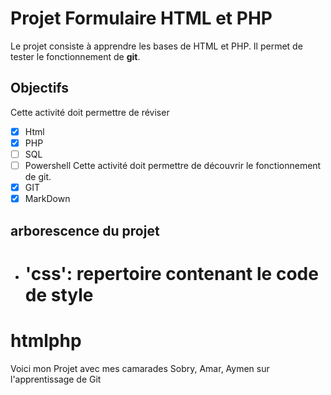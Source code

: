 # Projet Formulaire HTML et PHP

Le projet consiste à apprendre les bases de HTML et PHP.
Il permet de tester le fonctionnement de **git**.

## Objectifs

Cette activité doit permettre de réviser

- [x] Html
- [x] PHP
- [ ] SQL
- [ ] Powershell
      Cette activité doit permettre de découvrir le fonctionnement de git.
- [x] GIT
- [x] MarkDown

## arborescence du projet

- # 'css': repertoire contenant le code de style

# htmlphp

Voici mon Projet avec mes camarades Sobry, Amar, Aymen sur l'apprentissage de Git
